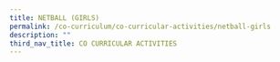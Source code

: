 ```yaml
---
title: NETBALL (GIRLS)
permalink: /co-curriculum/co-curricular-activities/netball-girls
description: ""
third_nav_title: CO CURRICULAR ACTIVITIES
---
```

